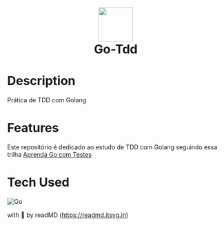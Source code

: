 <div align="center">
      <h1> <img src="https://larien.gitbook.io/~/files/v0/b/gitbook-28427.appspot.com/o/assets%2F-Lia9CiG1cfWmh7Adpdu%2F-Lia9TbxTuAr7XbyNb3I%2F-Lia9ambvvlPGkPz-Q7f%2Fred-green-blue-gophers-smaller.png?generation=1561860928341453&alt=media" width="80px"><br/>Go-Tdd</h1>
</div>


# Description
Prática de TDD com Golang

# Features
Este repositório é dedicado ao estudo de TDD com Golang seguindo essa trilha [Aprenda Go com Testes](https://larien.gitbook.io/aprenda-go-com-testes/)

# Tech Used
 ![Go](https://img.shields.io/badge/go-%2300ADD8.svg?style=for-the-badge&logo=go&logoColor=white)
            
with 💛 by readMD (https://readmd.itsvg.in) 
    